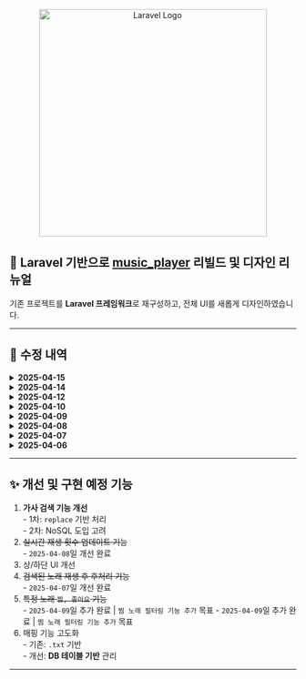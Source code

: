 
<p align="center"><a href="https://laravel.com" target="_blank"><img src="https://raw.githubusercontent.com/laravel/art/master/logo-lockup/5%20SVG/2%20CMYK/1%20Full%20Color/laravel-logolockup-cmyk-red.svg" width="400" alt="Laravel Logo"></a></p>
<h2>🎵 Laravel 기반으로 <a href="https://github.com/D-opamin-e/music_player" target="_blank">music_player</a> 리빌드 및 디자인 리뉴얼</h2>
<p>기존 프로젝트를 <strong>Laravel 프레임워크</strong>로 재구성하고, 전체 UI를 새롭게 디자인하였습니다.</p>

<hr>

<h2>📌 수정 내역</h2>

<details>
  <summary><strong>2025-04-15</strong></summary>
  <ul>
      <img src="http://kkk234454.duckdns.org/simple.png">
        <li>🛠️ <strong>Fixed</strong>: 곡 검색 후, fullscreenplayer로 재생시, 커버이미지, 타이틀, 가수 미일치 버그 수정</li>
         <li>🛠️ <strong>Fixed</strong>: 전역변수 관련 수정</li>
  </ul>
</details>

<details>
  <summary><strong>2025-04-14</strong></summary>
  <ul>
      <li>➕ <strong>ADD</strong>: 심플UI(fullscreenPlayer) 추가</li>
      <img src="http://kkk234454.duckdns.org/simple.png">
        <li>🛠️ <strong>Fixed</strong>: audioPlayerContainer의 coverImage 위치 이동</li>
         <li>🛠️ <strong>Fixed</strong>: yt-dlp 관련 재생목록 업데이트 미작동 코드 수정</li>
         <li>🛠️ <strong>Fixed</strong>: fullscreenPlayer 및 html, body 의 주요 CSS 수정</li>
  </ul>
</details>

<details>
  <summary><strong>2025-04-12</strong></summary>
  <ul>
    <li>➕ <strong>ADD</strong>: media Session API 도입</li>
    <li>➕ <strong>ADD</strong>: 메뉴(햄버거바) 추가 - 찜 목록, 재생목록 업데이트 항목을 메뉴로 이동</li>
        <li>🛠️ <strong>Fixed</strong>: 음원 썸네일 우측 구성</li>
         <li>🛠️ <strong>Fixed</strong>: 상단 UI 개선(검색 아이콘 관련 | 클릭시 애니메이션 효과 추가)</li>
  </ul>
</details>

<details>
  <summary><strong>2025-04-10</strong></summary>
  <ul>
    <li>🛠️ <strong>Fixed</strong>: `UI'개선</li>
        <li>➕ <strong>ADD</strong>:기기 별로(찜) 기능 필터링</li>
            <li>➕ <strong>ADD</strong>: 재생중인 곡의 Youtube videoid를 활용한 Storage Cover(썸네일)  추가</li>
  </ul>
</details>

<details>
  <summary><strong>2025-04-09</strong></summary>
  <ul>
    <li>➕ <strong>ADD</strong>: 기기별로 특정 노래 찜(좋아요)기능</li>
  </ul>
</details>

<details>
  <summary><strong>2025-04-08</strong></summary>
  <ul>
    <li>➕ <strong>ADD</strong>: 실시간 재생 횟수 업데이트 기능 구현</li>
  </ul>
</details>

<details>
  <summary><strong>2025-04-07</strong></summary>
  <ul>
    <li>🛠️ <strong>Fixed</strong>: `playNext` 함수에 전체 리스트 이어서 재생되도록 로직 추가</li>
    <li>🛠️ <strong>Fixed</strong>: 검색된 곡들을 모두 들은 후, 전체 플레이리스트에서 이어서 다음 곡을 재생하도록 해결</li>
    <li>🛠️ <strong>Fixed</strong>: 제목 검색 시 결과가 출력되지 않던 문제 해결</li>
    <li>🛠️ <strong>Fixed</strong>: 검색창에 입력된 내용을 모두 지울 경우, 플레이리스트가 사라지던 문제 수정<br>
    → 검색어가 비어있을 때는 전체 곡을 다시 불러오도록 개선</li>
  </ul>
</details>

<details>
  <summary><strong>2025-04-06</strong></summary>
  <ul>
    <li>🔍 검색 관련 매핑 기능 추가 <em>(추후 추가 수정 예정)</em></li>
  </ul>
  <ul>
    <li>🔍 검색 기능 구현</li>
    <li>📄 재생목록 업데이트 기능 구현</li>
    <li>🔁 재생 횟수 업데이트 기능 구현</li>
  </ul>
  <ul>
    <li>🔧 전체 업데이트 기능 구현</li>
    <li>🎨 디자인 리뉴얼</li>
    <li>🎧 재생 횟수 UI 우측에 표기</li>
  </ul>
</details>

<hr>

<h2>✨ 개선 및 구현 예정 기능</h2>
<ol>
  <li><strong>가사 검색 기능 개선</strong><br>
    - 1차: <code>replace</code> 기반 처리<br>
    - 2차: NoSQL 도입 고려
  </li>
  <li><s>실시간 재생 횟수 업데이트 기능</s></li>
  - <code>2025-04-08</code>일 개선 완료 
  <li>상/하단 UI 개선</li>
<li><s>검색된 노래 재생 후 후처리 기능</s></li>
    - <code>2025-04-07</code>일 개선 완료 
  <li><s>특정 노래 <code>찜, 좋아요</code> 기능</s></li>
    - <code>2025-04-09</code>일 추가 완료 | <code>찜 노래 필터링 기능 추가</code> 목표 
        - <code>2025-04-09</code>일 추가 완료 | <code>찜 노래 필터링 기능 추가</code> 목표 
  <li>매핑 기능 고도화<br>
    - 기존: <code>.txt</code> 기반<br>
    - 개선: <strong>DB 테이블 기반</strong> 관리
  </li>
</ol>

<hr>